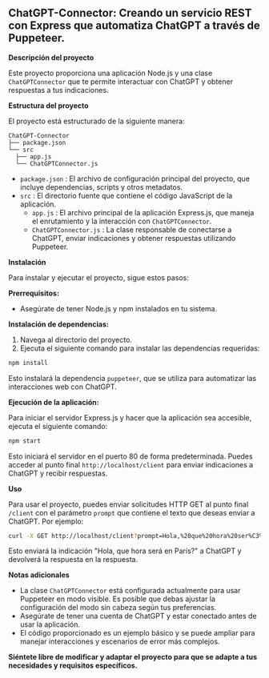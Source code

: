 ## ChatGPT-Connector: Creando un servicio REST con Express que automatiza ChatGPT a través de Puppeteer.

**Descripción del proyecto**

Este proyecto proporciona una aplicación Node.js y una clase `ChatGPTConnector` que te permite interactuar con ChatGPT y obtener respuestas a tus indicaciones.

**Estructura del proyecto**

El proyecto está estructurado de la siguiente manera:

```
ChatGPT-Connector
├── package.json
└── src
  ├── app.js
  └── ChatGPTConnector.js
```

* `package.json` : El archivo de configuración principal del proyecto, que incluye dependencias, scripts y otros metadatos.
* `src` : El directorio fuente que contiene el código JavaScript de la aplicación.
    * `app.js` : El archivo principal de la aplicación Express.js, que maneja el enrutamiento y la interacción con `ChatGPTConnector`.
    * `ChatGPTConnector.js` : La clase responsable de conectarse a ChatGPT, enviar indicaciones y obtener respuestas utilizando Puppeteer.

**Instalación**

Para instalar y ejecutar el proyecto, sigue estos pasos:

**Prerrequisitos:**

* Asegúrate de tener Node.js y npm instalados en tu sistema.

**Instalación de dependencias:**

1. Navega al directorio del proyecto.
2. Ejecuta el siguiente comando para instalar las dependencias requeridas:

```bash
npm install
```

Esto instalará la dependencia `puppeteer`, que se utiliza para automatizar las interacciones web con ChatGPT.

**Ejecución de la aplicación:**

Para iniciar el servidor Express.js y hacer que la aplicación sea accesible, ejecuta el siguiente comando:

```bash
npm start
```

Esto iniciará el servidor en el puerto 80 de forma predeterminada. Puedes acceder al punto final `http://localhost/client` para enviar indicaciones a ChatGPT y recibir respuestas.

**Uso**

Para usar el proyecto, puedes enviar solicitudes HTTP GET al punto final `/client` con el parámetro `prompt` que contiene el texto que deseas enviar a ChatGPT. Por ejemplo:

```bash
curl -X GET http://localhost/client?prompt=Hola,%20que%20hora%20ser%C3%A1%20en%20Par%C3%ADs?
```

Esto enviará la indicación "Hola, que hora será en París?" a ChatGPT y devolverá la respuesta en la respuesta.

**Notas adicionales**

* La clase `ChatGPTConnector` está configurada actualmente para usar Puppeteer en modo visible. Es posible que debas ajustar la configuración del modo sin cabeza según tus preferencias.
* Asegúrate de tener una cuenta de ChatGPT y estar conectado antes de usar la aplicación.
* El código proporcionado es un ejemplo básico y se puede ampliar para manejar interacciones y escenarios de error más complejos.

**Siéntete libre de modificar y adaptar el proyecto para que se adapte a tus necesidades y requisitos específicos.**

